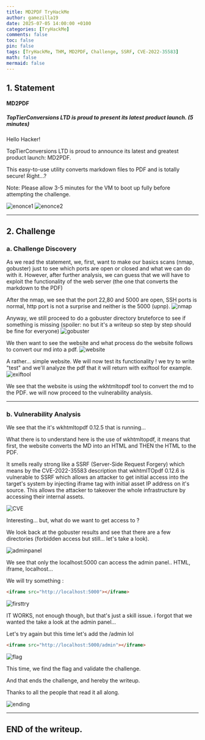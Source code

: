 ```yaml
---
title: MD2PDF TryHackMe
author: gamezilla19
date: 2025-07-05 14:00:00 +0100
categories: [TryHackMe]
comments: false
toc: false
pin: false
tags: [TryHackMe, THM, MD2PDF, Challenge, SSRF, CVE-2022-35583]
math: false
mermaid: false
---
```


## 1. Statement

#### MD2PDF

##### TopTierConversions LTD is proud to present its latest product launch. (5 minutes)

Hello Hacker!

TopTierConversions LTD is proud to announce its latest and greatest product launch: MD2PDF.

This easy-to-use utility converts markdown files to PDF and is totally secure! Right...?

Note: Please allow 3-5 minutes for the VM to boot up fully before attempting the challenge.

![enonce1](/assets/img/posts/TryHackMe/MD2PDF/enonce1.png)
![enonce2](/assets/img/posts/TryHackMe/MD2PDF/enonce2.png)


---

## 2. Challenge

### a. Challenge Discovery

As we read the statement, we, first, want to make our basics scans (nmap, gobuster) just to see which ports are open or closed and what we can do with it. However, after further analysis, we can guess that we will have to exploit the functionality of the web server (the one that converts the markdown to the PDF)

After the nmap, we see that the port 22,80 and 5000 are open, SSH ports is normal, http port is not a surprise and neither is the 5000 (upnp).
![nmap](/assets/img/posts/TryHackMe/MD2PDF/nmap.png)

Anyway, we still proceed to do a gobuster directory bruteforce to see if something is missing (spoiler: no but it's a writeup so step by step should be fine for everyone)
![gobuster](/assets/img/posts/TryHackMe/MD2PDF/gobuster.png)

We then want to see the website and what process do the website follows to convert our md into a pdf. 
![website](/assets/img/posts/TryHackMe/MD2PDF/website.png)

A rather... simple website. 
We will now test its functionality ! we try to write "test" and we'll analyze the pdf that it will return with exiftool for example.
![exiftool](/assets/img/posts/TryHackMe/MD2PDF/exiftool.png)

We see that the website is using the wkhtmltopdf tool to convert the md to the PDF. we will now proceed to the vulnerability analysis. 


---

### b. Vulnerability Analysis

We see that the it's wkhtmltopdf 0.12.5 that is running...

What there is to understand here is the use of wkhtmltopdf, it means that first, the website converts the MD into an HTML and THEN the HTML to the PDF.

It smells really strong like a SSRF (Server-Side Request Forgery) which means by the CVE-2022-35583 description that wkhtmlTOpdf 0.12.6 is vulnerable to SSRF which allows an attacker to get initial access into the target's system by injecting iframe tag with initial asset IP address on it's source. This allows the attacker to takeover the whole infrastructure by accessing their internal assets.


![CVE](/assets/img/posts/TryHackMe/MD2PDF/CVE.png)

Interesting... but, what do we want to get access to ? 

We look back at the gobuster results and see that there are a few directories (forbidden access but still... let's take a look). 

![adminpanel](/assets/img/posts/TryHackMe/MD2PDF/adminpanel.png)

We see that only the localhost:5000 can access the admin panel.. HTML, iframe, localhost... 

We will try something : 

```html
<iframe src="http://localhost:5000"></iframe>
```
![firsttry](/assets/img/posts/TryHackMe/MD2PDF/firsttry.png)

IT WORKS, not enough though, but that's just a skill issue. i forgot that we wanted the take a look at the admin panel...

Let's try again but this time let's add the /admin lol

```html
<iframe src="http://localhost:5000/admin"></iframe>
```
![flag](/assets/img/posts/TryHackMe/MD2PDF/flag.png)

This time, we find the flag and validate the challenge.

And that ends the challenge, and hereby the writeup. 

Thanks to all the people that read it all along.

![ending](/assets/img/posts/TryHackMe/MD2PDF/ending.png)

---

## END of the writeup.

